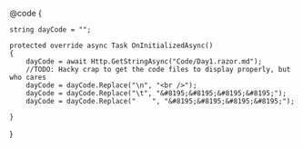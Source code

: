 @code {

    string dayCode = "";

    protected override async Task OnInitializedAsync()
    {
        dayCode = await Http.GetStringAsync("Code/Day1.razor.md");
        //TODO: Hacky crap to get the code files to display properly, but who cares
        dayCode = dayCode.Replace("\n", "<br />");
        dayCode = dayCode.Replace("\t", "&#8195;&#8195;&#8195;&#8195;");
        dayCode = dayCode.Replace("    ", "&#8195;&#8195;&#8195;&#8195;");

    }
}
